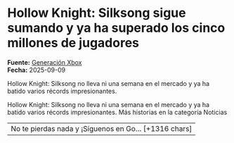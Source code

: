 # Hollow Knight: Silksong sigue sumando y ya ha superado los cinco millones de jugadores

**Fuente:** [Generación Xbox](https://generacionxbox.com/hollow-knight-silksong-sigue-sumando-y-ya-ha-superado-los-cinco-millones-de-jugadores/)  
**Fecha:** 2025-09-09

Hollow Knight: Silksong no lleva ni una semana en el mercado y ya ha batido varios récords impresionantes.

Hollow Knight: Silksong no lleva ni una semana en el mercado y ya ha batido varios récords impresionantes.
Más historias en la categoría Noticias
<table><tr><td>No te pierdas nada y ¡Síguenos en Go… [+1316 chars]
